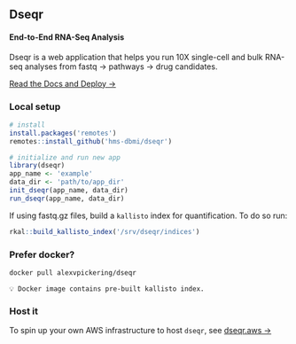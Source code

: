 ## Dseqr
#### **End-to-End RNA-Seq Analysis**

Dseqr is a web application that helps you run 10X single-cell and bulk RNA-seq analyses from fastq → pathways → drug candidates.

[Read the Docs and Deploy →](https://docs.dseqr.com)

### Local setup

```R
# install
install.packages('remotes')
remotes::install_github('hms-dbmi/dseqr')

# initialize and run new app
library(dseqr)
app_name <- 'example'
data_dir <- 'path/to/app_dir'
init_dseqr(app_name, data_dir)
run_dseqr(app_name, data_dir)
```

If using fastq.gz files, build a `kallisto` index for quantification. To do so run:

```R
rkal::build_kallisto_index('/srv/dseqr/indices')
```

### Prefer docker?

```bash
docker pull alexvpickering/dseqr
```

`💡 Docker image contains pre-built kallisto index.`


### Host it

To spin up your own AWS infrastructure to host `dseqr`, see [dseqr.aws →](https://github.com/hms-dbmi/dseqr.aws)
